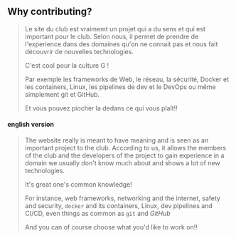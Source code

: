 ## Why contributing? 
> Le site du club est vraimemt un projet qui a du sens et qui est important pour le club.
> Selon nous, il permet de prendre de l'experience dans des domaines qu'on ne connait pas et
> nous fait découvrir de nouvelles technologies.
>
> C'est cool pour la culture G ! 
>
> Par exemple les frameworks de Web, le réseau, la sécurité, Docker et les containers, Linux,
> les pipelines de dev et le DevOps ou même simplement git et GitHub.
>
> Et vous pouvez piocher la dedans ce qui vous plaît!!

#### english version
> The website really is meant to have meaning and is seen as an important project to the club.
> According to us, it allows the members of the club and the developers of the project to gain
> experience in a domain we usually don't know much about and shows a lot of new technologies.
>
> It's great one's common knowledge!
>
> For instance, web frameworks, networking and the internet, safety and security, `docker` and its
> containers, Linux, dev pipelines and CI/CD, even things as common as `git` and *GitHub*
>
> And you can of course choose what you'd like to work on!!
